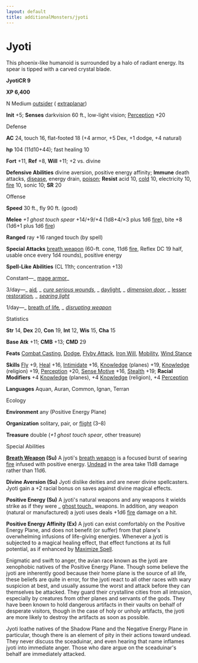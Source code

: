 ```yaml
---
layout: default
title: additionalMonsters/jyoti
---
```

# Jyoti

This phoenix-like humanoid is surrounded by a halo of radiant energy. Its spear is tipped with a carved crystal blade.

**JyotiCR 9**

**XP 6,400**

N Medium [outsider](monsters/creatureTypes#_outsider) ( [extraplanar](monsters/creatureTypes#_extraplanar-subtype))

**Init** +5; **Senses** darkvision 60 ft., low-light vision; [Perception](additionalMonsters/../skills/perception#_perception) +20

Defense

**AC** 24, touch 16, flat-footed 18 (+4 armor, +5 Dex, +1 dodge, +4 natural)

**hp** 104 (11d10+44); fast healing 10

**Fort** +11, **Ref** +8, **Will** +11; +2 vs. divine

**Defensive Abilities** divine aversion, positive energy affinity; **Immune** death attacks, [disease](monsters/universalMonsterRules#_disease-(ex-or-su)), energy drain, [poison](monsters/universalMonsterRules#_poison-(ex-or-su)); **Resist** acid 10, [cold](monsters/creatureTypes#_cold-subtype) 10, electricity 10, [fire](monsters/creatureTypes#_fire-subtype) 10, sonic 10; **SR** 20

Offense

**Speed** 30 ft., fly 90 ft. (good)

**Melee** _+1 ghost touch spear_ +14/+9/+4 (1d8+4/×3 plus 1d6 [fire](monsters/creatureTypes#_fire-subtype)), bite +8 (1d6+1 plus 1d6 [fire](monsters/creatureTypes#_fire-subtype))

**Ranged** ray +16 ranged touch (by spell)

**Special Attacks** [breath weapon](monsters/universalMonsterRules#_breath-weapon) (60-ft. cone, 11d6 [fire](monsters/creatureTypes#_fire-subtype), Reflex DC 19 half, usable once every 1d4 rounds), positive energy

**Spell-Like Abilities** (CL 11th; concentration +13)

Constant—_ [mage armor](additionalMonsters/../spells/mageArmor#_mage-armor)_

3/day—_ [aid](additionalMonsters/../spells/aid#_aid)_, _ [cure serious wounds](additionalMonsters/../spells/cureSeriousWounds#_cure-serious-wounds)_, _ [daylight](additionalMonsters/../spells/daylight#_daylight)_, _ [dimension door](additionalMonsters/../spells/dimensionDoor#_dimension-door)_, _ [lesser restoration](additionalMonsters/../spells/restoration#_restoration-lesser)_, _ [searing light](additionalMonsters/../spells/searingLight#_searing-light)_

1/day—_ [breath of life](additionalMonsters/../spells/breathOfLife#_breath-of-life)_, _ [disrupting weapon](additionalMonsters/../spells/disruptingWeapon#_disrupting-weapon)_

Statistics

**Str** 14, **Dex** 20, **Con** 19, **Int** 12, **Wis** 15, **Cha** 15

**Base Atk** +11; **CMB** +13; **CMD** 29

**Feats** [Combat Casting](additionalMonsters/../feats#_combat-casting), [Dodge](additionalMonsters/../feats#_dodge), [Flyby Attack](additionalMonsters/../monsters/monsterFeats#_flyby-attack), [Iron Will](additionalMonsters/../feats#_iron-will), [Mobility](additionalMonsters/../feats#_mobility), [Wind Stance](additionalMonsters/../feats#_wind-stance)

**Skills** [Fly](additionalMonsters/../skills/fly#_fly) +9, [Heal](additionalMonsters/../skills/heal#_heal) +16, [Intimidate](additionalMonsters/../skills/intimidate#_intimidate) +16, [Knowledge](additionalMonsters/../skills/knowledge#_knowledge) (planes) +19, [Knowledge](additionalMonsters/../skills/knowledge#_knowledge) (religion) +19, [Perception](additionalMonsters/../skills/perception#_perception) +20, [Sense Motive](additionalMonsters/../skills/senseMotive#_sense-motive) +16, [Stealth](additionalMonsters/../skills/stealth#_stealth) +19; **Racial Modifiers** +4 [Knowledge](additionalMonsters/../skills/knowledge#_knowledge) (planes), +4 [Knowledge](additionalMonsters/../skills/knowledge#_knowledge) (religion), +4 [Perception](additionalMonsters/../skills/perception#_perception)

**Languages** Aquan, Auran, Common, Ignan, Terran

Ecology

**Environment** any (Positive Energy Plane)

**Organization** solitary, pair, or [flight](monsters/universalMonsterRules#_flight-(ex,-sp,-or-su)) (3–8)

**Treasure** double (_+1 ghost touch spear_, other treasure)

Special Abilities

**[Breath Weapon](monsters/universalMonsterRules#_breath-weapon) (Su)** A jyoti's [breath weapon](monsters/universalMonsterRules#_breath-weapon) is a focused burst of searing [fire](monsters/creatureTypes#_fire-subtype) infused with positive energy. [Undead](monsters/creatureTypes#_undead) in the area take 11d8 damage rather than 11d6.

**Divine Aversion (Su)** Jyoti dislike deities and are never divine spellcasters. Jyoti gain a +2 racial bonus on saves against divine magical effects.

**Positive Energy (Su)** A jyoti's natural weapons and any weapons it wields strike as if they were _ [ghost touch](additionalMonsters/../magicItems/weapons#_weapons-ghost-touch)_ weapons. In addition, any weapon (natural or manufactured) a jyoti uses deals +1d6 [fire](monsters/creatureTypes#_fire-subtype) damage on a hit.

**Positive Energy Affinity (Ex)** A jyoti can exist comfortably on the Positive Energy Plane, and does not benefit (or suffer) from that plane's overwhelming infusions of life-giving energies. Whenever a jyoti is subjected to a magical healing effect, that effect functions at its full potential, as if enhanced by [Maximize Spell](additionalMonsters/../feats#_maximize-spell).

Enigmatic and swift to anger, the avian race known as the jyoti are xenophobic natives of the Positive Energy Plane. Though some believe the jyoti are inherently good because their home plane is the source of all life, these beliefs are quite in error, for the jyoti react to all other races with wary suspicion at best, and usually assume the worst and attack before they can themselves be attacked. They guard their crystalline cities from all intrusion, especially by creatures from other planes and servants of the gods. They have been known to hold dangerous artifacts in their vaults on behalf of desperate visitors, though in the case of holy or unholy artifacts, the jyoti are more likely to destroy the artifacts as soon as possible.

Jyoti loathe natives of the Shadow Plane and the Negative Energy Plane in particular, though there is an element of pity in their actions toward undead. They never discuss the sceaduinar, and even hearing that name inflames jyoti into immediate anger. Those who dare argue on the sceaduinar's behalf are immediately attacked.

